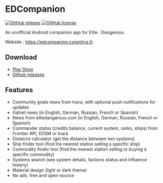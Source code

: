 # EDCompanion

[![GitHub release](https://img.shields.io/github/release/corenting/EDCompanion.svg)](https://github.com/corenting/EDCompanion/releases)
[![GitHub license](https://img.shields.io/github/license/corenting/EDCompanion.svg)](https://github.com/corenting/EDCompanion/blob/master/LICENSE)

An unofficial Android companion app for Elite : Dangerous.

Website : https://edcompanion.corenting.fr

## Download

- [Play Store](https://play.google.com/store/apps/details?id=fr.corenting.edcompanion)
- [Github releases](https://github.com/corenting/EDCompanion/releases)

## Features

- Community goals news from Inara, with optional push notifications for updates
- Galnet news (in English, German, Russian, French or Spanish)
- News from elitedangerous.com (in English, German, Russian, French or Spanish)
- Commander status (credits balance, current system, ranks, ships) from Frontier API, EDSM or Inara
- Distance calculator (get the distance between two systems)
- Ship finder tool (find the nearest station selling a specific ship)
- Commodity finder tool (find the nearest station selling or buying a specific commodity)
- Systems search (see system details, factions status and influence history)
- Material design (light or dark theme)
- No ads, free and open-source

